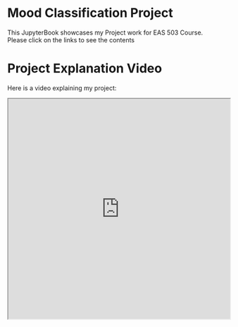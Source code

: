 # Mood Classification Project

This JupyterBook showcases my Project work for EAS 503 Course.<br>
Please click on the links to see the contents

# Project Explanation Video
Here is a video explaining my project:

<iframe src="https://buffalo.zoom.us/rec/share/iTF4mVdjs-_UbAVPEgYmFXvX2rnCacNJa_wmt7K4pgRwEG4qXs_2RT1TpsCutJaO.mWZ3MND8KCjLxfXw?startTime=1734563003000" width="100%" height="500px" allowfullscreen></iframe>